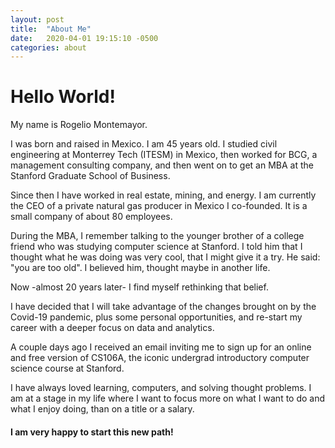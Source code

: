 ```yaml
---
layout: post
title:  "About Me"
date:   2020-04-01 19:15:10 -0500
categories: about
---
```

# Hello World!

My name is Rogelio Montemayor.

I was born and raised in Mexico. I am 45 years old. I studied civil engineering at Monterrey Tech (ITESM) in Mexico, then worked for BCG, a management consulting company, and then went on to get an MBA at the Stanford Graduate School of Business. 

Since then I have worked in real estate, mining, and energy. I am currently the CEO of a private natural gas producer in Mexico I co-founded. It is a small company of about 80 employees.

During the MBA, I remember talking to the younger brother of a college friend who was studying computer science at Stanford. I told him that I thought what he was doing was very cool, that I might give it a try. He said: "you are too old". I believed him, thought maybe in another life.

Now -almost 20 years later- I find myself rethinking that belief. 

I have decided that I will take advantage of the changes brought on by the Covid-19 pandemic, plus some personal opportunities, and re-start my career with a deeper focus on data and analytics.

A couple days ago I received an email inviting me to sign up for an online and free version of CS106A, the iconic undergrad introductory computer science course at Stanford. 

I have always loved learning, computers, and solving thought problems. I am at a stage in my life where I want to focus more on what I want to do and what I enjoy doing, than on a title or a salary. 

#### I am very happy to start this new path!
